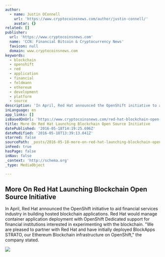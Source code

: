 ```yaml
---
author:
  - name: Justin OConnell
    url: 'https://www.cryptocoinsnews.com/author/justin-connell/'
    avatar: {}
related: []
publisher:
  url: 'https://www.cryptocoinsnews.com'
  name: 'CCN: Financial Bitcoin & Cryptocurrency News'
  favicon: null
  domain: www.cryptocoinsnews.com
keywords:
  - blockchain
  - openshift
  - red
  - application
  - financial
  - feldmann
  - ethereum
  - development
  - platform
  - source
description: 'In April, Red Hat announced the OpenShift initiative to aid financial services industry in building hosted blockchain applications. Red Hat would manage container application deployment with OpenShift Dedicated support for financial institutions interested in experimenting with the blockchain. "We are pleased to partner with Red Hat and have initially deployed BlockApps STRATO, our Ethereum Blockchain infrastructure on OpenShift," the company stated.'
inLanguage: en
app_links: []
isBasedOnUrl: 'https://www.cryptocoinsnews.com/red-hat-blockchain-open-source/'
title: More On Red Hat Launching Blockchain Open Source Initiative
datePublished: '2016-05-18T14:19:25.696Z'
dateModified: '2016-05-18T13:39:13.041Z'
starred: false
sourcePath: _posts/2016-05-18-more-on-red-hat-launching-blockchain-open-source-initiative.md
inFeed: true
hasPage: false
inNav: false
_context: 'http://schema.org'
_type: MediaObject

---
```

<article style=""><h1>More On Red Hat Launching Blockchain Open Source Initiative</h1><p>In April, Red Hat announced the OpenShift initiative to aid financial services industry in building hosted blockchain applications. Red Hat would manage container application deployment with OpenShift Dedicated support for financial institutions interested in experimenting with the blockchain. "We are pleased to partner with Red Hat and have initially deployed BlockApps STRATO, our Ethereum Blockchain infrastructure on OpenShift," the company stated.</p><img src="https://www.cryptocoinsnews.com/wp-content/uploads/2016/05/Red-Hat.jpg" /></article>